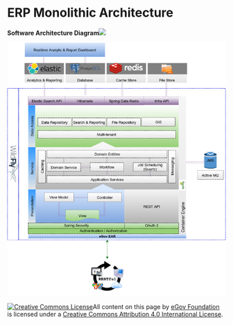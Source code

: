 # ERP Monolithic Architecture

**Software Architecture Diagram**![](blob:https://digit-discuss.atlassian.net/d265c6d1-485e-467b-812a-84208a9fa5ce#media-blob-url=true&id=1ae459af-9602-4d26-82e1-c4a1f4800a94&collection=contentId-413859987&contextId=413859987&mimeType=image%2Fpng&name=image-20200508-072859.png&size=121854&width=868&height=1004)

![](../../.gitbook/assets/image-20200508-072859.png)

[![Creative Commons License](https://i.creativecommons.org/l/by/4.0/80x15.png)​](http://creativecommons.org/licenses/by/4.0/)All content on this page by [eGov Foundation](https://egov.org.in/) is licensed under a [Creative Commons Attribution 4.0 International License](http://creativecommons.org/licenses/by/4.0/).

